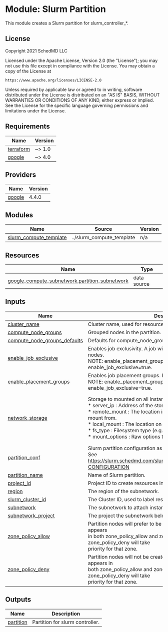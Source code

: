 # Module: Slurm Partition

This module creates a Slurm partition for slurm_controller_*.

## License

<!-- BEGINNING OF PRE-COMMIT-TERRAFORM DOCS HOOK -->
Copyright 2021 SchedMD LLC

Licensed under the Apache License, Version 2.0 (the "License");
you may not use this file except in compliance with the License.
You may obtain a copy of the License at

    https://www.apache.org/licenses/LICENSE-2.0

Unless required by applicable law or agreed to in writing, software
distributed under the License is distributed on an "AS IS" BASIS,
WITHOUT WARRANTIES OR CONDITIONS OF ANY KIND, either express or implied.
See the License for the specific language governing permissions and
limitations under the License.

## Requirements

| Name | Version |
|------|---------|
| <a name="requirement_terraform"></a> [terraform](#requirement\_terraform) | ~> 1.0 |
| <a name="requirement_google"></a> [google](#requirement\_google) | ~> 4.0 |

## Providers

| Name | Version |
|------|---------|
| <a name="provider_google"></a> [google](#provider\_google) | 4.4.0 |

## Modules

| Name | Source | Version |
|------|--------|---------|
| <a name="module_slurm_compute_template"></a> [slurm\_compute\_template](#module\_slurm\_compute\_template) | ../slurm_compute_template | n/a |

## Resources

| Name | Type |
|------|------|
| [google_compute_subnetwork.partition_subnetwork](https://registry.terraform.io/providers/hashicorp/google/latest/docs/data-sources/compute_subnetwork) | data source |

## Inputs

| Name | Description | Type | Default | Required |
|------|-------------|------|---------|:--------:|
| <a name="input_cluster_name"></a> [cluster\_name](#input\_cluster\_name) | Cluster name, used for resource naming and slurm accounting. | `string` | n/a | yes |
| <a name="input_compute_node_groups"></a> [compute\_node\_groups](#input\_compute\_node\_groups) | Grouped nodes in the partition. | `any` | n/a | yes |
| <a name="input_compute_node_groups_defaults"></a> [compute\_node\_groups\_defaults](#input\_compute\_node\_groups\_defaults) | Defaults for compute\_node\_groups in partitions. | `any` | `{}` | no |
| <a name="input_enable_job_exclusive"></a> [enable\_job\_exclusive](#input\_enable\_job\_exclusive) | Enables job exclusivity. A job will run exclusively on the scheduled nodes.<br>NOTE: enable\_placement\_groups=true will force enable\_job\_exclusive=true. | `bool` | `false` | no |
| <a name="input_enable_placement_groups"></a> [enable\_placement\_groups](#input\_enable\_placement\_groups) | Enables job placement groups. Instances will be colocated for a job.<br>NOTE: enable\_placement\_groups=true will force enable\_job\_exclusive=true. | `bool` | `false` | no |
| <a name="input_network_storage"></a> [network\_storage](#input\_network\_storage) | Storage to mounted on all instances in this partition.<br>* server\_ip     : Address of the storage server.<br>* remote\_mount  : The location in the remote instance filesystem to mount from.<br>* local\_mount   : The location on the instance filesystem to mount to.<br>* fs\_type       : Filesystem type (e.g. "nfs").<br>* mount\_options : Raw options to pass to 'mount'. | <pre>list(object({<br>    server_ip     = string<br>    remote_mount  = string<br>    local_mount   = string<br>    fs_type       = string<br>    mount_options = string<br>  }))</pre> | `[]` | no |
| <a name="input_partition_conf"></a> [partition\_conf](#input\_partition\_conf) | Slurm partition configuration as a map.<br>See https://slurm.schedmd.com/slurm.conf.html#SECTION_PARTITION-CONFIGURATION | `map(string)` | `{}` | no |
| <a name="input_partition_name"></a> [partition\_name](#input\_partition\_name) | Name of Slurm partition. | `string` | n/a | yes |
| <a name="input_project_id"></a> [project\_id](#input\_project\_id) | Project ID to create resources in. | `string` | n/a | yes |
| <a name="input_region"></a> [region](#input\_region) | The region of the subnetwork. | `string` | `""` | no |
| <a name="input_slurm_cluster_id"></a> [slurm\_cluster\_id](#input\_slurm\_cluster\_id) | The Cluster ID, used to label resource. | `string` | `null` | no |
| <a name="input_subnetwork"></a> [subnetwork](#input\_subnetwork) | The subnetwork to attach instances to. A self\_link is prefered. | `string` | n/a | yes |
| <a name="input_subnetwork_project"></a> [subnetwork\_project](#input\_subnetwork\_project) | The project the subnetwork belongs to. | `string` | `""` | no |
| <a name="input_zone_policy_allow"></a> [zone\_policy\_allow](#input\_zone\_policy\_allow) | Partition nodes will prefer to be created in the listed zones. If a zone appears<br>in both zone\_policy\_allow and zone\_policy\_deny, then zone\_policy\_deny will take<br>priority for that zone. | `set(string)` | `[]` | no |
| <a name="input_zone_policy_deny"></a> [zone\_policy\_deny](#input\_zone\_policy\_deny) | Partition nodes will not be created in the listed zones. If a zone appears in<br>both zone\_policy\_allow and zone\_policy\_deny, then zone\_policy\_deny will take<br>priority for that zone. | `set(string)` | `[]` | no |

## Outputs

| Name | Description |
|------|-------------|
| <a name="output_partition"></a> [partition](#output\_partition) | Partition for slurm controller. |
<!-- END OF PRE-COMMIT-TERRAFORM DOCS HOOK -->
